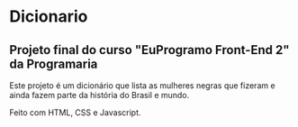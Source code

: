 ﻿# Dicionario

## Projeto final do curso "EuProgramo Front-End 2" da Programaria

Este projeto é um dicionário que lista as mulheres negras que fizeram e ainda fazem parte da história do Brasil e mundo.

Feito com HTML, CSS e Javascript.
